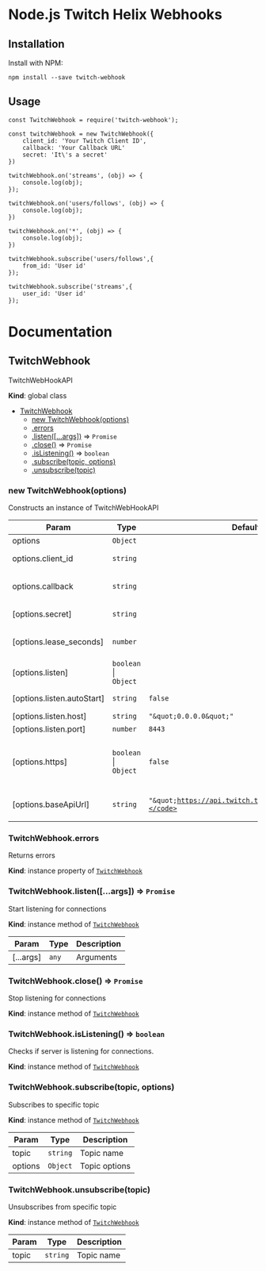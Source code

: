 # Node.js Twitch Helix Webhooks

## Installation

Install with NPM:

`npm install --save twitch-webhook`

## Usage

```
const TwitchWebhook = require('twitch-webhook');

const twitchWebhook = new TwitchWebhook({
    client_id: 'Your Twitch Client ID',
    callback: 'Your Callback URL'
    secret: 'It\'s a secret'
})

twitchWebhook.on('streams', (obj) => {
    console.log(obj);
});

twitchWebhook.on('users/follows', (obj) => {
    console.log(obj);
})

twitchWebhook.on('*', (obj) => {
    console.log(obj);
})

twitchWebhook.subscribe('users/follows',{
    from_id: 'User id'
});

twitchWebhook.subscribe('streams',{
    user_id: 'User id'
});
```

# Documentation

<a name="TwitchWebhook"></a>

## TwitchWebhook
TwitchWebHookAPI

**Kind**: global class

* [TwitchWebhook](#TwitchWebhook)
    * [new TwitchWebhook(options)](#new_TwitchWebhook_new)
    * [.errors](#TwitchWebhook+errors)
    * [.listen([...args])](#TwitchWebhook+listen) ⇒ <code>Promise</code>
    * [.close()](#TwitchWebhook+close) ⇒ <code>Promise</code>
    * [.isListening()](#TwitchWebhook+isListening) ⇒ <code>boolean</code>
    * [.subscribe(topic, options)](#TwitchWebhook+subscribe)
    * [.unsubscribe(topic)](#TwitchWebhook+unsubscribe)

<a name="new_TwitchWebhook_new"></a>

### new TwitchWebhook(options)
Constructs an instance of TwitchWebHookAPI


| Param | Type | Default | Description |
| --- | --- | --- | --- |
| options | <code>Object</code> |  | Options |
| options.client_id | <code>string</code> |  | Client ID required for Twitch API calls |
| options.callback | <code>string</code> |  | URL where notifications will be delivered.|
| [options.secret] | <code>string</code> |  | Secret used to sign notification payloads.|
| [options.lease_seconds] | <code>number</code> |  | Number of seconds until the subscription expires. |
| [options.listen] | <code>boolean</code> \| <code>Object</code> |  | Listen options |
| [options.listen.autoStart] | <code>string</code> | <code>false</code> | Should automaticaly starts listening |
| [options.listen.host] | <code>string</code> | <code>&quot;\&quot;0.0.0.0\&quot;&quot;</code> | Host to bind to |
| [options.listen.port] | <code>number</code> | <code>8443</code> | Port to bind to |
| [options.https] | <code>boolean</code> \| <code>Object</code> | <code>false</code> | Should use https connection.  If yes, these options to be passed to `https.createServer()`. |
| [options.baseApiUrl] | <code>string</code> | <code>&quot;\&quot;https://api.twitch.tv/helix/\&quot;&quot;</code> | Base Twitch API URL. It needs for proxying and testing |

<a name="TwitchWebhook+errors"></a>

### TwitchWebhook.errors
Returns errors

**Kind**: instance property of [<code>TwitchWebhook</code>](#TwitchWebhook)
<a name="TwitchWebhook+listen"></a>

### TwitchWebhook.listen([...args]) ⇒ <code>Promise</code>
Start listening for connections

**Kind**: instance method of [<code>TwitchWebhook</code>](#TwitchWebhook)

| Param | Type | Description |
| --- | --- | --- |
| [...args] | <code>any</code> | Arguments |

<a name="TwitchWebhook+close"></a>

### TwitchWebhook.close() ⇒ <code>Promise</code>
Stop listening for connections

**Kind**: instance method of [<code>TwitchWebhook</code>](#TwitchWebhook)
<a name="TwitchWebhook+isListening"></a>

### TwitchWebhook.isListening() ⇒ <code>boolean</code>
Checks if server is listening for connections.

**Kind**: instance method of [<code>TwitchWebhook</code>](#TwitchWebhook)
<a name="TwitchWebhook+subscribe"></a>

### TwitchWebhook.subscribe(topic, options)
Subscribes to specific topic

**Kind**: instance method of [<code>TwitchWebhook</code>](#TwitchWebhook)

| Param | Type | Description |
| --- | --- | --- |
| topic | <code>string</code> | Topic name |
| options | <code>Object</code> | Topic options |

<a name="TwitchWebhook+unsubscribe"></a>

### TwitchWebhook.unsubscribe(topic)
Unsubscribes from specific topic

**Kind**: instance method of [<code>TwitchWebhook</code>](#TwitchWebhook)

| Param | Type | Description |
| --- | --- | --- |
| topic | <code>string</code> | Topic name |
